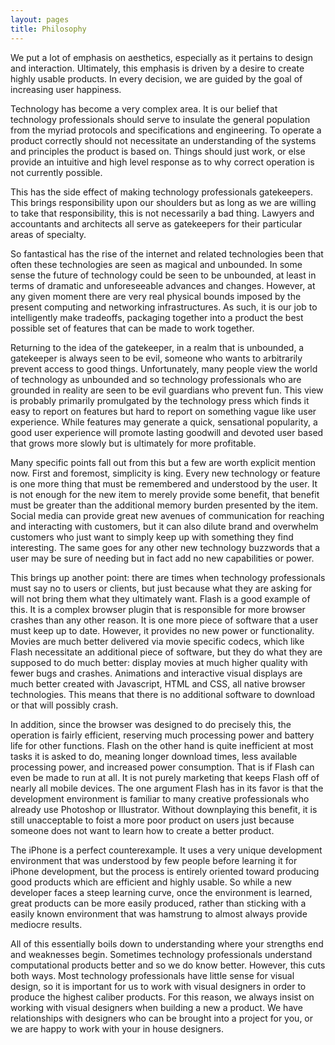 ```yaml
---
layout: pages
title: Philosophy
---
```


We put a lot of emphasis on aesthetics, especially as it pertains to design and interaction. Ultimately, this emphasis is driven by a desire to create highly usable products. In every decision, we are guided by the goal of increasing user happiness.

Technology has become a very complex area. It is our belief that technology professionals should serve to insulate the general population from the myriad protocols and specifications and engineering. To operate a product correctly should not necessitate an understanding of the systems and principles the product is based on. Things should just work, or else provide an intuitive and high level response as to why correct operation is not currently possible.

This has the side effect of making technology professionals gatekeepers. This brings responsibility upon our shoulders but as long as we are willing to take that responsibility, this is not necessarily a bad thing. Lawyers and accountants and architects all serve as gatekeepers for their particular areas of specialty.

So fantastical has the rise of the internet and related technologies been that often these technologies are seen as magical and unbounded. In some sense the future of technology could be seen to be unbounded, at least in terms of dramatic and unforeseeable advances and changes. However, at any given moment there are very real physical bounds imposed by the present computing and networking infrastructures. As such, it is our job to intelligently make tradeoffs, packaging together into a product the best possible set of features that can be made to work together.

Returning to the idea of the gatekeeper, in a realm that is unbounded, a gatekeeper is always seen to be evil, someone who wants to arbitrarily prevent access to good things. Unfortunately, many people view the world of technology as unbounded and so technology professionals who are grounded in reality are seen to be evil guardians who prevent fun. This view is probably primarily promulgated by the technology press which finds it easy to report on features but hard to report on something vague like user experience. While features may generate a quick, sensational popularity, a good user experience will promote lasting goodwill and devoted user based that grows more slowly but is ultimately for more profitable.

Many specific points fall out from this but a few are worth explicit mention now. First and foremost, simplicity is king. Every new technology or feature is one more thing that must be remembered and understood by the user. It is not enough for the new item to merely provide some benefit, that benefit must be greater than the additional memory burden presented by the item. Social media can provide great new avenues of communication for reaching and interacting with customers, but it can also dilute brand and overwhelm customers who just want to simply keep up with something they find interesting. The same goes for any other new technology buzzwords that a user may be sure of needing but in fact add no new capabilities or power.

This brings up another point: there are times when technology professionals must say no to users or clients, but just because what they are asking for will not bring them what they ultimately want. Flash is a good example of this. It is a complex browser plugin that is responsible for more browser crashes than any other reason. It is one more piece of software that a user must keep up to date. However, it provides no new power or functionality. Movies are much better delivered via movie specific codecs, which like Flash necessitate an additional piece of software, but they do what they are supposed to do much better: display movies at much higher quality with fewer bugs and crashes. Animations and interactive visual displays are much better created with Javascript, HTML and CSS, all native browser technologies. This means that there is no additional software to download or that will possibly crash.

In addition, since the browser was designed to do precisely this, the operation is fairly efficient, reserving much processing power and battery life for other functions. Flash on the other hand is quite inefficient at most tasks it is asked to do, meaning longer download times, less available processing power, and increased power consumption. That is if Flash can even be made to run at all. It is not purely marketing that keeps Flash off of nearly all mobile devices. The one argument Flash has in its favor is that the development environment is familiar to many creative professionals who already use Photoshop or Illustrator. Without downplaying this benefit, it is still unacceptable to foist a more poor product on users just because someone does not want to learn how to create a better product.

The iPhone is a perfect counterexample. It uses a very unique development environment that was understood by few people before learning it for iPhone development, but the process is entirely oriented toward producing good products which are efficient and highly usable. So while a new developer faces a steep learning curve, once the environment is learned, great products can be more easily produced, rather than sticking with a easily known environment that was hamstrung to almost always provide mediocre results.

All of this essentially boils down to understanding where your strengths end and weaknesses begin. Sometimes technology professionals understand computational products better and so we do know better. However, this cuts both ways. Most technology professionals have little sense for visual design, so it is important for us to work with visual designers in order to produce the highest caliber products. For this reason, we always insist on working with visual designers when building a new a product. We have relationships with designers who can be brought into a project for you, or we are happy to work with your in house designers.